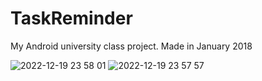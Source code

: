 # TaskReminder
My Android university class project. Made in January 2018

![2022-12-19 23 58 01](https://user-images.githubusercontent.com/25581547/208479454-644b153f-03ff-457d-845e-0863c4fc556f.jpg)
![2022-12-19 23 57 57](https://user-images.githubusercontent.com/25581547/208479463-4e62e4f7-e47f-48a4-96de-5548fcd04ee6.jpg)
